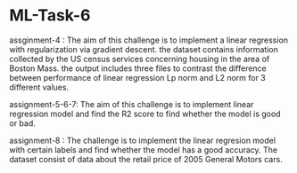 # ML-Task-6

assginment-4 : The aim of this challenge is to implement a linear regression with regularization via gradient descent. the dataset contains information collected by the US census services concerning housing in the area of Boston Mass. the output includes three files to contrast the difference between performance of linear regression Lp norm and L2 norm for 3 different values.

assignment-5-6-7: The aim of this challenge is to implement linear regression model and find the R2 score to find whether the model is good or bad.

assignment-8 : The challenge is to implement the linear regresion model with certain labels and find whether the model has a good accuracy. The dataset consist of data about the retail price of 2005 General Motors cars. 
